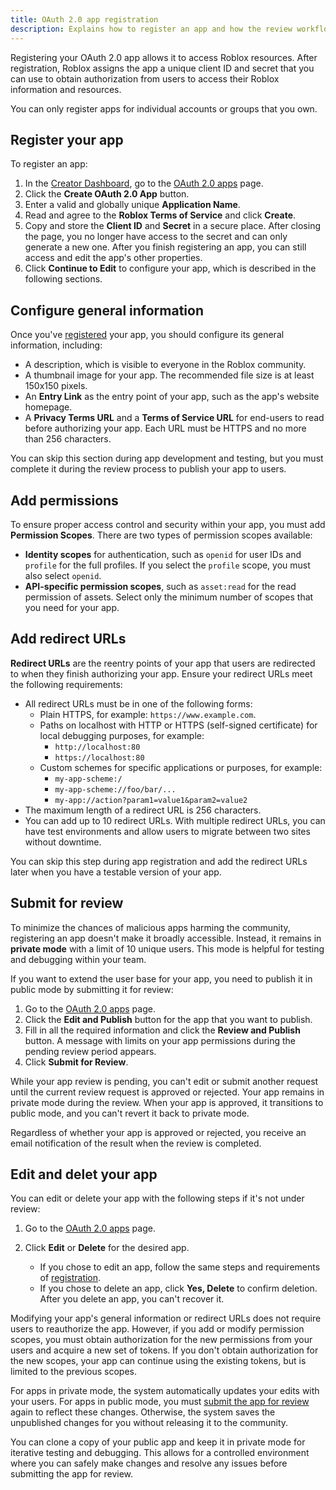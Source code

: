 ```yaml
---
title: OAuth 2.0 app registration
description: Explains how to register an app and how the review workflow works.
---
```


Registering your OAuth 2.0 app allows it to access Roblox resources. After
registration, Roblox assigns the app a unique client ID and secret that you can
use to obtain authorization from users to access their Roblox information and
resources.

<Alert severity="info">
You can only register apps for individual accounts or groups that you own.
</Alert>

## Register your app

To register an app:

1. In the [Creator Dashboard](https://create.roblox.com/dashboard/creations), go to the [OAuth 2.0 apps](https://create.roblox.com/dashboard/credentials?activeTab=OAuthTab) page.
1. Click the **Create OAuth 2.0 App** button.
1. Enter a valid and globally unique **Application Name**.
1. Read and agree to the **Roblox Terms of Service** and click **Create**.
1. Copy and store the **Client ID** and **Secret** in a secure place. After
   closing the page, you no longer have access to the secret and can only
   generate a new one. After you finish registering an app, you can still access
   and edit the app's other properties.
1. Click **Continue to Edit** to configure your app, which is described in the
   following sections.

## Configure general information

Once you've [registered](#register-your-app) your app, you should configure its general information, including:

- A description, which is visible to everyone in the Roblox community.
- A thumbnail image for your app. The recommended file size is at least 150x150
  pixels.
- An **Entry Link** as the entry point of your app, such as the app's website
  homepage.
- A **Privacy Terms URL** and a **Terms of Service URL** for end-users to read
  before authorizing your app. Each URL must be HTTPS and no more than 256
  characters.

<Alert severity="info">
  You can skip this section during app development and testing, but you must
  complete it during the review process to publish your app to users.
</Alert>

## Add permissions

To ensure proper access control and security within your app, you must add
**Permission Scopes**. There are two types of permission scopes available:

- **Identity scopes** for authentication, such as `openid` for user IDs and
  `profile` for the full profiles. If you select the `profile` scope, you must
  also select `openid`.
- **API-specific permission scopes**, such as `asset:read` for the read
  permission of assets. Select only the minimum number of scopes that you need
  for your app.

## Add redirect URLs

**Redirect URLs** are the reentry points of your app that users are redirected
to when they finish authorizing your app. Ensure your
redirect URLs meet the following requirements:

- All redirect URLs must be in one of the following forms:
  - Plain HTTPS, for example: `https://www.example.com`.
  - Paths on localhost with HTTP or HTTPS (self-signed certificate) for local
    debugging purposes, for example:
    - `http://localhost:80`
    - `https://localhost:80`
  - Custom schemes for specific applications or purposes, for example:
    - `my-app-scheme:/`
    - `my-app-scheme://foo/bar/...`
    - `my-app://action?param1=value1&param2=value2`
- The maximum length of a redirect URL is 256 characters.
- You can add up to 10 redirect URLs. With multiple redirect URLs, you can have
  test environments and allow users to migrate between two sites without
  downtime.

<Alert severity="info">
  You can skip this step during app registration and add the redirect URLs later
  when you have a testable version of your app.
</Alert>

## Submit for review

To minimize the chances of malicious apps harming the community, registering an
app doesn't make it broadly accessible. Instead, it remains in **private mode**
with a limit of 10 unique users. This mode is helpful for testing and
debugging within your team.

If you want to extend the user base for your app, you need to publish it in
public mode by submitting it for review:

1. Go to the [OAuth 2.0 apps](https://create.roblox.com/dashboard/credentials?activeTab=OAuthTab) page.
1. Click the **Edit and Publish** button for the app that you want to publish.
1. Fill in all the required information and click the **Review and Publish**
   button. A message with limits on your app permissions during the pending
   review period appears.
1. Click **Submit for Review**.

While your app review is pending, you can't edit or submit another request until
the current review request is approved or rejected. Your app remains in
private mode during the review. When your app is approved, it transitions to
public mode, and you can't revert it back to private mode.

Regardless of whether your app is approved or rejected, you receive an email
notification of the result when the review is completed.

## Edit and delet your app

You can edit or delete your app with the following steps if it's not under
review:

1. Go to the [OAuth 2.0 apps](https://create.roblox.com/dashboard/credentials?activeTab=OAuthTab) page.
1. Click **Edit** or **Delete** for the desired app.

   - If you chose to edit an app, follow the same steps and requirements of
     [registration](#register-your-app).
   - If you chose to delete an app, click **Yes, Delete** to confirm deletion.
     After you delete an app, you can't recover it.

Modifying your app's general information or redirect URLs does not require users
to reauthorize the app. However, if you add or modify permission scopes, you
must obtain authorization for the new permissions from your users and acquire a
new set of tokens. If you don't obtain authorization for the new scopes, your
app can continue using the existing tokens, but is limited to the previous
scopes.

For apps in private mode, the system automatically updates your edits with your
users. For apps in public mode, you must
[submit the app for review](#submit-for-review) again to reflect these changes.
Otherwise, the system saves the unpublished changes for you without releasing it
to the community.

<Alert severity ='info'> You can clone a copy of your public app and keep it in
private mode for iterative testing and debugging. This allows for a controlled
environment where you can safely make changes and resolve any issues before
submitting the app for review.</Alert>
